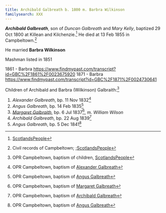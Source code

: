 ```yaml
---
title: Archibald Galbreath b. 1800 m. Barbra Wilkinson
familysearch: XXX
---
```

***Archibald Galbreath***, son of *Duncan Galbreath* and *Mary Kelly*, baptized 29 Oct 1800 at Killean and Kilchenzie.[^birth]  He died at 13 Feb 1855 in Campbeltown.[^death]

He married **Barbra Wilkinson**

Mashman listed in 1851

1861 - Barbra https://www.findmypast.com/transcript?id=GBC%2F1861%2F0023675920
1871 - Barbra https://www.findmypast.com/transcript?id=GBC%2F1871%2F0024730641

Children of Archibald and Barbra (Wilkinson) Galbraith:[^children]

1. *Alexander Galbreath*, bp. 11 Nov 1832[^alexander-birth]
2. *Angus Galbreath*, bp. 14 Feb 1835[^angus1-birth]
3. *[Margaret Galbraith](galbraith-margaret-1837-wilson.md)*, bp. 6 Jul 1837[^margaret-birth], m. *William Wilson*
4. *Archibald Galbreath*, bp. 22 Aug 1839[^archibald-birth]
5. *Angus Galbreath*, bp. 5 Dec 1841[^angus2-birth]

[^birth]: [ScotlandsPeople](https://www.scotlandspeople.gov.uk/record-results?search_type=people&event=%28B%20OR%20C%20OR%20S%29&record_type%5B0%5D=opr_births&church_type=Old%20Parish%20Registers&dl_cat=church&dl_rec=church-births-baptisms&surname=galbreath&surname_so=exact&forename=archibald&forename_so=starts&sex=M&from_year=1800&to_year=1806&parent_names_so=exact&parent_name_two=kelly&parent_name_two_so=exact&record=Church%20of%20Scotland%20%28old%20parish%20registers%29%20Roman%20Catholic%20Church%20Other%20churches)

[^death]: Civil records of Campbeltown; ;[ScotlandsPeople](https://www.scotlandspeople.gov.uk/view-image/nrs_stat_deaths/23055)

[^children]: OPR Campbeltown, baptism of children, [ScotlandsPeople](https://www.scotlandspeople.gov.uk/record-results?search_type=people&event=%28B%20OR%20C%20OR%20S%29&record_type%5B0%5D=opr_births&church_type=Old%20Parish%20Registers&dl_cat=church&dl_rec=church-births-baptisms&surname=galbreath&surname_so=exact&forename_so=starts&from_year=1832&to_year=1841&parent_names_so=exact&parent_name_two=WILKINSON&parent_name_two_so=fuzzy&record=Church%20of%20Scotland%20%28old%20parish%20registers%29%20Roman%20Catholic%20Church%20Other%20churches&rd_real_name%5B0%5D=CAMPBELTOWN%20%28LANDWARD%29%20OR%20CAMPBELTOWN%20%28BURGH%29%20OR%20CAMPBELTOWN&rd_display_name%5B0%5D=CAMPBELTOWN%20%28LANDWARD%29%7CCAMPBELTOWN%20%28BURGH%29%7CCAMPBELTOWN_CAMPBELTOWN&rd_label%5B0%5D=CAMPBELTOWN&rd_name%5B0%5D=CAMPBELTOWN%20%2ALANDWARD%2A%20OR%20CAMPBELTOWN%20%2ABURGH%2A%20OR%20CAMPBELTOWN&sort=asc&order=Date&field=year)

[^alexander-birth]: OPR Campbeltown, baptism of [Alexander Galbreath](/sources/opr-campbeltown-births.md#1832-11-11-alexander-galbreath)

[^angus1-birth]: OPR Campbeltown, baptism of [Angus Galbreath](/sources/opr-campbeltown-births.md#1835-02-14-angus-galbreath)

[^margaret-birth]: OPR Campbeltown, baptism of [Margaret Galbreath](/sources/opr-campbeltown-births.md#1837-07-06-margaret-galbreath)

[^archibald-birth]: OPR Campbeltown, baptism of [Archibald Galbreath](/sources/opr-campbeltown-births.md#1839-08-22-archibald-galbreath)

[^angus2-birth]: OPR Campbeltown, baptism of [Angus Galbreath](/sources/opr-campbeltown-births.md#1841-12-05-angus-galbreath)

